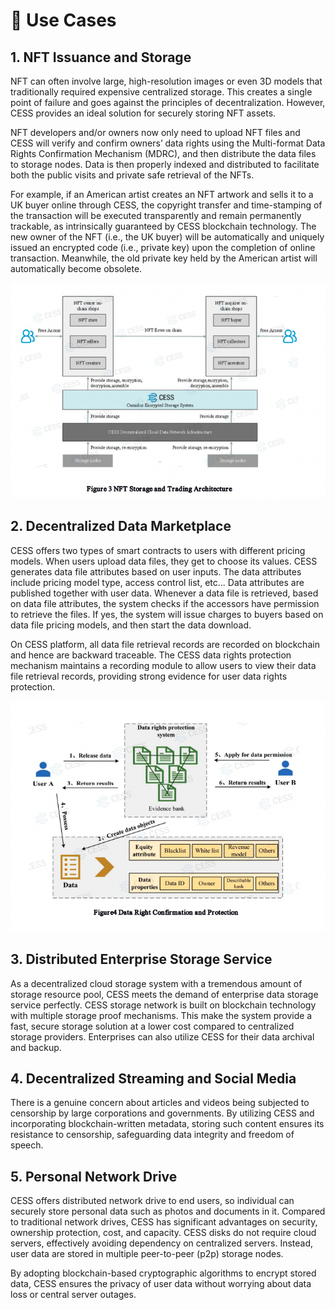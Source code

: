 # 🔨 Use Cases

## 1. NFT Issuance and Storage

NFT can often involve large, high-resolution images or even 3D models that traditionally required expensive centralized storage. This creates a single point of failure and goes against the principles of decentralization. However, CESS provides an ideal solution for securely storing NFT assets.

NFT developers and/or owners now only need to upload NFT files and CESS will verify and confirm owners’ data rights using the Multi-format Data Rights Confirmation Mechanism (MDRC), and then distribute the data files to storage nodes. Data is then properly indexed and distributed to facilitate both the public visits and private safe retrieval of the NFTs.

For example, if an American artist creates an NFT artwork and sells it to a UK buyer online through CESS, the copyright transfer and time-stamping of the transaction will be executed transparently and remain permanently trackable, as intrinsically guaranteed by CESS blockchain technology. The new owner of the NFT (i.e., the UK buyer) will be automatically and uniquely issued an encrypted code (i.e., private key) upon the completion of online transaction. Meanwhile, the old private key held by the American artist will automatically become obsolete.

![Use Cases 01](../assets/introduction/use-cases-01.png)

## 2. Decentralized Data Marketplace

CESS offers two types of smart contracts to users with different pricing models. When users
upload data files, they get to choose its values. CESS generates data file attributes based on user inputs. The data attributes include pricing model type, access control list, etc... Data
attributes are published together with user data. Whenever a data file is retrieved, based on data file
attributes, the system checks if the accessors have permission to retrieve the files. If yes, the system will issue charges to buyers based on data file pricing models, and then start the data download.

On CESS platform, all data file retrieval records are recorded on blockchain and hence are backward traceable. The CESS data rights protection mechanism maintains a recording module to allow users to view their data file retrieval records, providing strong evidence for user data rights protection.

![Use Cases 02](../assets/introduction/use-cases-02.png)

## 3. Distributed Enterprise Storage Service

As a decentralized cloud storage system with a tremendous amount of storage resource pool, CESS meets the demand of enterprise data storage service perfectly. CESS storage network is built on blockchain technology with multiple storage proof mechanisms. This make the system provide a fast, secure storage solution at a lower cost compared to centralized storage providers. Enterprises can also utilize CESS for their data archival and backup.

## 4. Decentralized Streaming and Social Media

There is a genuine concern about articles and videos being subjected to censorship by large corporations and governments. By utilizing CESS and incorporating blockchain-written metadata, storing such content ensures its resistance to censorship, safeguarding data integrity and freedom of speech.

## 5. Personal Network Drive

CESS offers distributed network drive to end users, so individual can securely store personal data such as photos and documents in it. Compared to traditional network drives, CESS has significant advantages on security, ownership protection, cost, and capacity. CESS disks do not require cloud servers, effectively avoiding dependency on centralized servers. Instead, user data are stored in multiple peer-to-peer (p2p) storage nodes.

By adopting blockchain-based cryptographic algorithms to encrypt stored data, CESS ensures the privacy of user data without worrying about data loss or central server outages.
